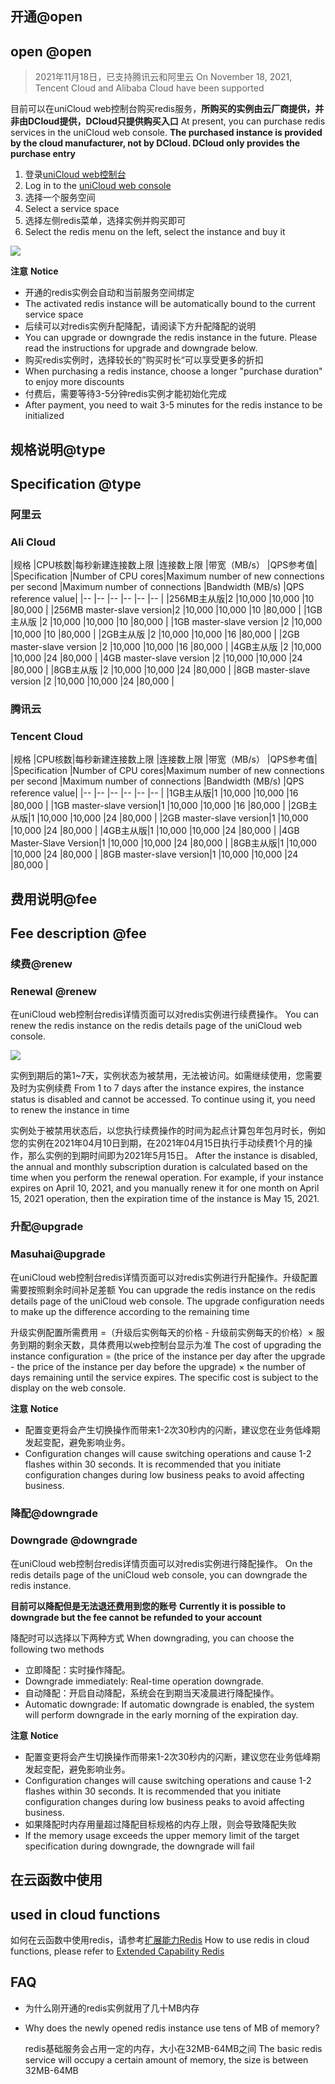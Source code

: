 ## 开通@open
## open @open

> 2021年11月18日，已支持腾讯云和阿里云
> On November 18, 2021, Tencent Cloud and Alibaba Cloud have been supported

目前可以在uniCloud web控制台购买redis服务，**所购买的实例由云厂商提供，并非由DCloud提供，DCloud只提供购买入口**
At present, you can purchase redis services in the uniCloud web console. **The purchased instance is provided by the cloud manufacturer, not by DCloud. DCloud only provides the purchase entry**

1. 登录[uniCloud web控制台](https://unicloud.dcloud.net.cn/)
1. Log in to the [uniCloud web console](https://unicloud.dcloud.net.cn/)
2. 选择一个服务空间
2. Select a service space
3. 选择左侧redis菜单，选择实例并购买即可
3. Select the redis menu on the left, select the instance and buy it

![](https://web-assets.dcloud.net.cn/unidoc/zh/redis-new.jpg)

**注意**
**Notice**

- 开通的redis实例会自动和当前服务空间绑定
- The activated redis instance will be automatically bound to the current service space
- 后续可以对redis实例升配降配，请阅读下方升配降配的说明
- You can upgrade or downgrade the redis instance in the future. Please read the instructions for upgrade and downgrade below.
- 购买redis实例时，选择较长的”购买时长“可以享受更多的折扣
- When purchasing a redis instance, choose a longer "purchase duration" to enjoy more discounts
- 付费后，需要等待3-5分钟redis实例才能初始化完成
- After payment, you need to wait 3-5 minutes for the redis instance to be initialized

## 规格说明@type
## Specification @type

### 阿里云
### Ali Cloud

|规格				|CPU核数|每秒新建连接数上限	|连接数上限	|带宽（MB/s）	|QPS参考值|
|Specification |Number of CPU cores|Maximum number of new connections per second |Maximum number of connections |Bandwidth (MB/s) |QPS reference value|
|--					|--			|--									|--					|--						|--				|
|256MB主从版|2			|10,000							|10,000			|10						|80,000		|
|256MB master-slave version|2 |10,000 |10,000 |10 |80,000 |
|1GB主从版	|2			|10,000							|10,000			|10						|80,000		|
|1GB master-slave version |2 |10,000 |10,000 |10 |80,000 |
|2GB主从版	|2			|10,000							|10,000			|16						|80,000		|
|2GB master-slave version |2 |10,000 |10,000 |16 |80,000 |
|4GB主从版	|2			|10,000							|10,000			|24						|80,000		|
|4GB master-slave version |2 |10,000 |10,000 |24 |80,000 |
|8GB主从版	|2			|10,000							|10,000			|24						|80,000		|
|8GB master-slave version |2 |10,000 |10,000 |24 |80,000 |

### 腾讯云
### Tencent Cloud

|规格			|CPU核数|每秒新建连接数上限	|连接数上限	|带宽（MB/s）	|QPS参考值|
|Specification |Number of CPU cores|Maximum number of new connections per second |Maximum number of connections |Bandwidth (MB/s) |QPS reference value|
|--				|--			|--									|--					|--						|--				|
|1GB主从版|1			|10,000							|10,000			|16						|80,000		|
|1GB master-slave version|1 |10,000 |10,000 |16 |80,000 |
|2GB主从版|1			|10,000							|10,000			|24						|80,000		|
|2GB master-slave version|1 |10,000 |10,000 |24 |80,000 |
|4GB主从版|1			|10,000							|10,000			|24						|80,000		|
|4GB Master-Slave Version|1 |10,000 |10,000 |24 |80,000 |
|8GB主从版|1			|10,000							|10,000			|24						|80,000		|
|8GB master-slave version|1 |10,000 |10,000 |24 |80,000 |

## 费用说明@fee
## Fee description @fee

### 续费@renew
### Renewal @renew

在uniCloud web控制台redis详情页面可以对redis实例进行续费操作。
You can renew the redis instance on the redis details page of the uniCloud web console.

![](https://web-assets.dcloud.net.cn/unidoc/zh/redis-renew.jpg)

实例到期后的第1~7天，实例状态为被禁用，无法被访问。如需继续使用，您需要及时为实例续费
From 1 to 7 days after the instance expires, the instance status is disabled and cannot be accessed. To continue using it, you need to renew the instance in time

实例处于被禁用状态后，以您执行续费操作的时间为起点计算包年包月时长，例如您的实例在2021年04月10日到期，在2021年04月15日执行手动续费1个月的操作，那么实例的到期时间即为2021年5月15日。
After the instance is disabled, the annual and monthly subscription duration is calculated based on the time when you perform the renewal operation. For example, if your instance expires on April 10, 2021, and you manually renew it for one month on April 15, 2021 operation, then the expiration time of the instance is May 15, 2021.

### 升配@upgrade
### Masuhai@upgrade

在uniCloud web控制台redis详情页面可以对redis实例进行升配操作。升级配置需要按照剩余时间补足差额
You can upgrade the redis instance on the redis details page of the uniCloud web console. The upgrade configuration needs to make up the difference according to the remaining time

升级实例配置所需费用 =（升级后实例每天的价格 - 升级前实例每天的价格）× 服务到期的剩余天数，具体费用以web控制台显示为准
The cost of upgrading the instance configuration = (the price of the instance per day after the upgrade - the price of the instance per day before the upgrade) × the number of days remaining until the service expires. The specific cost is subject to the display on the web console.

**注意**
**Notice**

- 配置变更将会产生切换操作而带来1-2次30秒内的闪断，建议您在业务低峰期发起变配，避免影响业务。
- Configuration changes will cause switching operations and cause 1-2 flashes within 30 seconds. It is recommended that you initiate configuration changes during low business peaks to avoid affecting business.

### 降配@downgrade
### Downgrade @downgrade

在uniCloud web控制台redis详情页面可以对redis实例进行降配操作。
On the redis details page of the uniCloud web console, you can downgrade the redis instance.

**目前可以降配但是无法退还费用到您的账号**
**Currently it is possible to downgrade but the fee cannot be refunded to your account**

降配时可以选择以下两种方式
When downgrading, you can choose the following two methods

- 立即降配：实时操作降配。
- Downgrade immediately: Real-time operation downgrade.
- 自动降配：开启自动降配，系统会在到期当天凌晨进行降配操作。
- Automatic downgrade: If automatic downgrade is enabled, the system will perform downgrade in the early morning of the expiration day.


**注意**
**Notice**

- 配置变更将会产生切换操作而带来1-2次30秒内的闪断，建议您在业务低峰期发起变配，避免影响业务。
- Configuration changes will cause switching operations and cause 1-2 flashes within 30 seconds. It is recommended that you initiate configuration changes during low business peaks to avoid affecting business.
- 如果降配时内存用量超过降配目标规格的内存上限，则会导致降配失败
- If the memory usage exceeds the upper memory limit of the target specification during downgrade, the downgrade will fail

## 在云函数中使用
## used in cloud functions

如何在云函数中使用redis，请参考[扩展能力Redis](uniCloud/redis.md)
How to use redis in cloud functions, please refer to [Extended Capability Redis](uniCloud/redis.md)

## FAQ

- 为什么刚开通的redis实例就用了几十MB内存
- Why does the newly opened redis instance use tens of MB of memory?

  redis基础服务会占用一定的内存，大小在32MB-64MB之间
  The basic redis service will occupy a certain amount of memory, the size is between 32MB-64MB